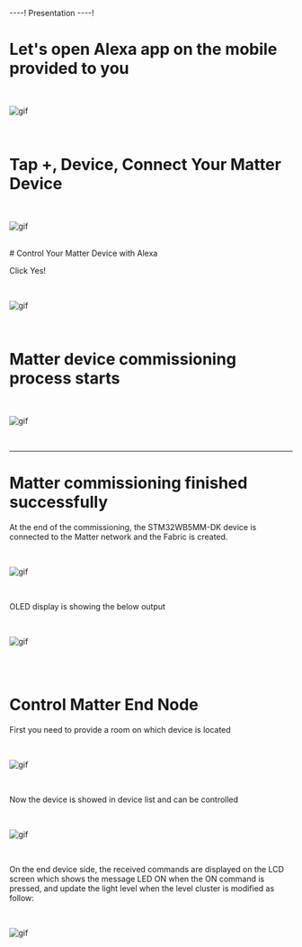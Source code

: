 ----!
Presentation
----!



# Let's open Alexa app on the mobile provided to you

<br>

![gif](./img/bbbb.gif)

<br>


# Tap +, Device, Connect Your Matter Device
<br>

![gif](./img/cccc.gif)

<br>
# Control Your Matter Device with Alexa

Click Yes!

<br>

![gif](./img/dddd.gif)

<br>


# Matter device commissioning process starts

<br>

![gif](./img/44444.gif)

<br>

----

# Matter commissioning finished successfully

At the end of the commissioning, the STM32WB5MM-DK device is connected to the Matter network and the Fabric is created.


<br>

![gif](./img/55555.gif)

<br>

OLED display is showing the below output

<br>

![gif](./img/67.png)

<br>


<br>



# Control Matter End Node

First you need to provide a room on which device is located

<br>

![gif](./img/77777.gif)

<br>


Now the device is showed in device list and can be controlled


<br>

![gif](./img/88888.gif)

<br>

On the end device side, the received commands are displayed on the LCD screen which shows the message LED ON when the ON command is pressed, and update the light level when the level cluster is modified as follow:


<br>

![gif](./img/69.png)

<br>
